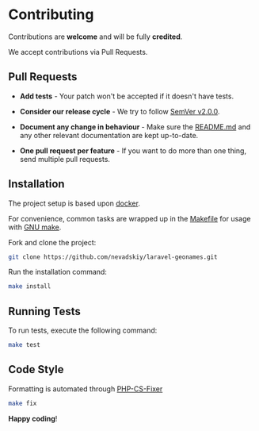 # Contributing

Contributions are **welcome** and will be fully **credited**.

We accept contributions via Pull Requests.

## Pull Requests

- **Add tests** - Your patch won't be accepted if it doesn't have tests.

- **Consider our release cycle** - We try to follow [SemVer v2.0.0](http://semver.org/).

- **Document any change in behaviour** - Make sure the [README.md](README.md) and any other relevant documentation are kept up-to-date.

- **One pull request per feature** - If you want to do more than one thing, send multiple pull requests.

## Installation

The project setup is based upon [docker](https://docs.docker.com/engine/install).

For convenience, common tasks are wrapped up in the [Makefile](Makefile) for usage with [GNU make](https://www.gnu.org/software/make/).

Fork and clone the project:

```bash
git clone https://github.com/nevadskiy/laravel-geonames.git
```

Run the installation command:

```bash
make install
```

## Running Tests

To run tests, execute the following command:

```bash
make test
```

## Code Style

Formatting is automated through [PHP-CS-Fixer](https://github.com/FriendsOfPHP/PHP-CS-Fixer)

```bash
make fix
```

**Happy coding**!
